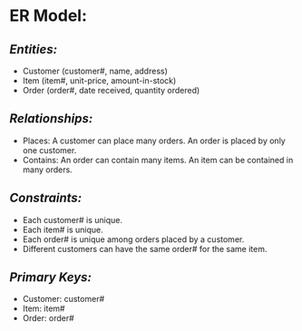 # ER Model:

## *Entities:*

- Customer (customer#, name, address)
- Item (item#, unit-price, amount-in-stock)
- Order (order#, date received, quantity ordered)

## *Relationships:*

- Places: A customer can place many orders. An order is placed by only one customer.
- Contains: An order can contain many items. An item can be contained in many orders.

## *Constraints:*

- Each customer# is unique.
- Each item# is unique.
- Each order# is unique among orders placed by a customer.
- Different customers can have the same order# for the same item.

## *Primary Keys:*

- Customer: customer#
- Item: item#
- Order: order#
